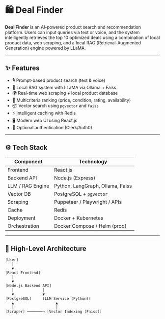 # 🛍️ Deal Finder

**Deal Finder** is an AI-powered product search and recommendation platform. Users can input queries via text or voice, and the system intelligently retrieves the top 10 optimized deals using a combination of local product data, web scraping, and a local RAG (Retrieval-Augmented Generation) engine powered by LLaMA.

---

## ✨ Features

- 🎙️ Prompt-based product search (text & voice)
- 🧠 Local RAG system with LLaMA via Ollama + Faiss
- 🌍 Real-time web scraping + local product database
- 🧮 Multicriteria ranking (price, condition, rating, availability)
- 📦 Vector search using `pgvector` and `faiss`
- ⚡ Intelligent caching with Redis
- 🖥️ Modern web UI using React.js
- 🔐 Optional authentication (Clerk/Auth0)

---

## ⚙️ Tech Stack

| Component          | Technology                      |
|-------------------|----------------------------------|
| Frontend          | React.js                         |
| Backend API       | Node.js (Express)                |
| LLM / RAG Engine  | Python, LangGraph, Ollama, Faiss |
| Vector DB         | PostgreSQL + `pgvector`          |
| Scraping          | Puppeteer / Playwright / APIs    |
| Cache             | Redis                            |
| Deployment        | Docker + Kubernetes              |
| Orchestration     | Docker Compose / Helm (prod)     |

---

## 🧠 High-Level Architecture

```text
[User]
   │
   ▼
[React Frontend]
   │
   ▼
[Node.js Backend API]
   │             │
   ▼             ▼
[PostgreSQL]     [LLM Service (Python)]
   ▲                   ▲
   │                   │
[Scraper] ───────→ [Vector Indexing (Faiss)]
